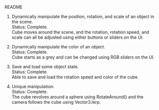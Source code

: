 README
1. Dynamically manipulate the position, rotation, and scale of an object in the scene.\
    Status: Complete.\
    Cube moves around the scene, and the rotation, rotation speed, and scale can all be adjusted using either buttons or sliders on the UI.

2. Dynamically manipulate the color of an object.\
    Status: Complete.\
    Cube starts as a grey and can be changed using RGB sliders on the UI.

3. Save and load some object state.\
    Status: Complete.\
    Able to save and load the rotation speed and color of the cube.

4. Unique manipulation.\
    Status: Complete.\
    The cube revolves around a sphere using RotateAround() and the camera follows the cube using Vector3.lerp.
